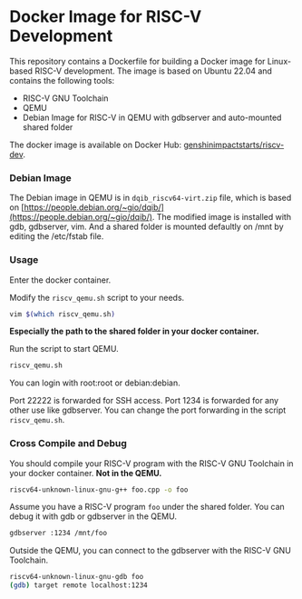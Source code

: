 # Docker Image for RISC-V Development

This repository contains a Dockerfile for building a Docker image for Linux-based RISC-V development. The image is based on Ubuntu 22.04 and contains the following tools:
- RISC-V GNU Toolchain
- QEMU
- Debian Image for RISC-V in QEMU with gdbserver and auto-mounted shared folder

The docker image is available on Docker Hub: [genshinimpactstarts/riscv-dev](https://hub.docker.com/r/genshinimpactstarts/riscv-dev).

### Debian Image

The Debian image in QEMU is in `dqib_riscv64-virt.zip` file, which is based on [https://people.debian.org/~gio/dqib/](https://people.debian.org/~gio/dqib/). The modified image is installed with gdb, gdbserver, vim. And a shared folder is mounted defaultly on /mnt by editing the /etc/fstab file.

### Usage

Enter the docker container.

Modify the `riscv_qemu.sh` script to your needs.

```bash
vim $(which riscv_qemu.sh)
```

**Especially the path to the shared folder in your docker container.**

Run the script to start QEMU.

```bash
riscv_qemu.sh
```

You can login with root:root or debian:debian.

Port 22222 is forwarded for SSH access. Port 1234 is forwarded for any other use like gdbserver. You can change the port forwarding in the script `riscv_qemu.sh`.

### Cross Compile and Debug

You should compile your RISC-V program with the RISC-V GNU Toolchain in your docker container. **Not in the QEMU.**

```bash
riscv64-unknown-linux-gnu-g++ foo.cpp -o foo
```

Assume you have a RISC-V program `foo` under the shared folder. You can debug it with gdb or gdbserver in the QEMU.

```bash
gdbserver :1234 /mnt/foo
```

Outside the QEMU, you can connect to the gdbserver with the RISC-V GNU Toolchain.

```bash
riscv64-unknown-linux-gnu-gdb foo
(gdb) target remote localhost:1234
```
